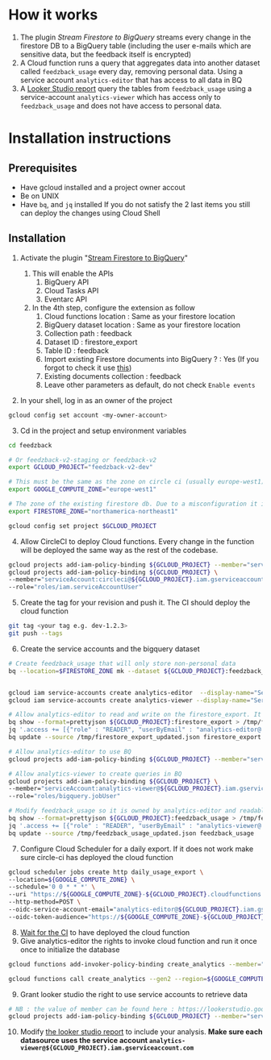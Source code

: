 # How it works
1. The plugin _Stream Firestore to BigQuery_ streams every change in the firestore DB to a BigQuery table (including the user e-mails which are sensitive data, but the feedback itself is encrypted)
2. A Cloud function runs a query that aggregates data into another dataset called `feedzback_usage` every day, removing personal data. Using a service account `analytics-editor` that has access to all data in BQ
3. A [Looker Studio report](https://lookerstudio.google.com/s/mZFWci2C24Q) query the tables from `feedzback_usage` using a service-account `analytics-viewer` which has access only to `feedzback_usage` and does not have access to personal data.

# Installation instructions
## Prerequisites
- Have gcloud installed and a project owner accout
- Be on UNIX
- Have `bq`, and `jq` installed
If you do not satisfy the 2 last items you still can deploy the changes using Cloud Shell
## Installation
1. Activate the plugin "[Stream Firestore to BigQuery](https://extensions.dev/extensions/firebase/firestore-bigquery-export)"
    1. This will enable the APIs
        1. BigQuery API
        2. Cloud Tasks API
        3. Eventarc API
    2. In the 4th step, configure the extension as follow
        1. Cloud functions location : Same as your firestore location 
        2. BigQuery dataset location : Same as your firestore location 
        3. Collection path : feedback
        4. Dataset ID : firestore_export
        5. Table ID : feedback
        6. Import existing Firestore documents into BigQuery ? : Yes (If you forgot to check it use [this](https://github.com/firebase/extensions/blob/master/firestore-bigquery-export/guides/IMPORT_EXISTING_DOCUMENTS.md))
        7. Existing documents collection : feedback
        8. Leave other parameters as default, do not check `Enable events`

2. In your shell, log in as an owner of the project
```bash
gcloud config set account <my-owner-account>                                  

```
3. Cd in the project and setup environment variables
```bash
cd feedzback

# Or feedzback-v2-staging or feedzback-v2
export GCLOUD_PROJECT="feedzback-v2-dev"

# This must be the same as the zone on circle ci (usually europe-west1)
export GOOGLE_COMPUTE_ZONE="europe-west1"

# The zone of the existing firestore db. Due to a misconfiguration it is in Montreal for the dev environment.
export FIRESTORE_ZONE="northamerica-northeast1"

gcloud config set project $GCLOUD_PROJECT
```   
4. Allow CircleCI to deploy Cloud functions. Every change in the function will be deployed the same way as the rest of the codebase.
```bash
gcloud projects add-iam-policy-binding ${GCLOUD_PROJECT} --member="serviceAccount:circleci@${GCLOUD_PROJECT}.iam.gserviceaccount.com" --role="roles/cloudfunctions.developer"
gcloud projects add-iam-policy-binding ${GCLOUD_PROJECT} \
--member="serviceAccount:circleci@${GCLOUD_PROJECT}.iam.gserviceaccount.com" \
--role="roles/iam.serviceAccountUser"
```
5. Create the tag for your revision and push it. The CI should deploy the cloud function 
```bash
git tag <your tag e.g. dev-1.2.3>
git push --tags
```
6. Create the service accounts and the bigquery dataset
```bash
# Create feedzback_usage that will only store non-personal data
bq --location=$FIRESTORE_ZONE mk --dataset ${GCLOUD_PROJECT}:feedzback_usage


gcloud iam service-accounts create analytics-editor  --display-name="Service account to read or write analytics based on the firestore export"
gcloud iam service-accounts create analytics-viewer --display-name="Service account dedicated to looker studio to allow it to read"

# Allow analytics-editor to read and write on the firestore_export. It can be done in the web console or using the following lines
bq show --format=prettyjson ${GCLOUD_PROJECT}:firestore_export > /tmp/firestore_export.json
jq '.access += [{"role" : "READER", "userByEmail" : "analytics-editor@'${GCLOUD_PROJECT}'.iam.gserviceaccount.com"},{"role" : "WRITER", "userByEmail" : "analytics-editor@'${GCLOUD_PROJECT}'.iam.gserviceaccount.com"} ]' /tmp/firestore_export.json > /tmp/firestore_export_updated.json
bq update --source /tmp/firestore_export_updated.json firestore_export

# Allow analytics-editor to use BQ
gcloud projects add-iam-policy-binding ${GCLOUD_PROJECT} --member="serviceAccount:analytics-editor@${GCLOUD_PROJECT}.iam.gserviceaccount.com" --role="roles/bigquery.user"

# Allow analytics-viewer to create queries in BQ
gcloud projects add-iam-policy-binding ${GCLOUD_PROJECT} \
--member="serviceAccount:analytics-viewer@${GCLOUD_PROJECT}.iam.gserviceaccount.com" \
--role="roles/bigquery.jobUser"

# Modify feedzback_usage so it is owned by analytics-editor and readable by analytics-viewer
bq show --format=prettyjson ${GCLOUD_PROJECT}:feedzback_usage > /tmp/feedzback_usage.json
jq '.access += [{"role" : "READER", "userByEmail" : "analytics-viewer@'${GCLOUD_PROJECT}'.iam.gserviceaccount.com"},{"role" : "OWNER", "userByEmail" : "analytics-editor@'${GCLOUD_PROJECT}'.iam.gserviceaccount.com"}]' /tmp/feedzback_usage.json > /tmp/feedzback_usage_updated.json
bq update --source /tmp/feedzback_usage_updated.json feedzback_usage
```

7. Configure Cloud Scheduler for a daily export. If it does not work make sure circle-ci has deployed the cloud function
```bash
gcloud scheduler jobs create http daily_usage_export \
--location=${GOOGLE_COMPUTE_ZONE} \
--schedule='0 0 * * *' \
--uri "https://${GOOGLE_COMPUTE_ZONE}-${GCLOUD_PROJECT}.cloudfunctions.net/create_analytics" \
--http-method=POST \
--oidc-service-account-email="analytics-editor@${GCLOUD_PROJECT}.iam.gserviceaccount.com" \
--oidc-token-audience="https://${GOOGLE_COMPUTE_ZONE}-${GCLOUD_PROJECT}.cloudfunctions.net/create_analytics"
``` 
8. [Wait for the CI](https://app.circleci.com/pipelines/github/Zenika/feedzback) to have deployed the cloud function
8. Give analytics-editor the rights to invoke cloud function and run it once once to initialize the database
```bash
gcloud functions add-invoker-policy-binding create_analytics --member="serviceAccount:analytics-editor@${GCLOUD_PROJECT}.iam.gserviceaccount.com" --region="${GOOGLE_COMPUTE_ZONE}"

gcloud functions call create_analytics --gen2 --region=${GOOGLE_COMPUTE_ZONE}
```
9. Grant looker studio the right to use service accounts to retrieve data
```bash
# NB : the value of member can be found here : https://lookerstudio.google.com/serviceAgentHelp
gcloud projects add-iam-policy-binding ${GCLOUD_PROJECT} --member="serviceAccount:service-org-506755999458@gcp-sa-datastudio.iam.gserviceaccount.com" --role="roles/iam.serviceAccountTokenCreator"
```

10. Modify [the looker studio report](https://lookerstudio.google.com/s/mZFWci2C24Q) to include your analysis.  **Make sure each datasource uses the service account `analytics-viewer@${GCLOUD_PROJECT}.iam.gserviceaccount.com`**
